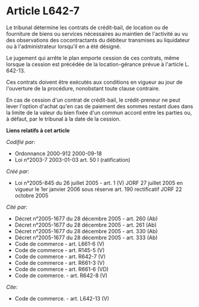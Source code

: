 # Article L642-7

Le tribunal détermine les contrats de crédit-bail, de location ou de fourniture de biens ou services nécessaires au maintien
de l'activité au vu des observations des cocontractants du débiteur transmises au liquidateur ou à l'administrateur lorsqu'il
en a été désigné.

Le jugement qui arrête le plan emporte cession de ces contrats, même lorsque la cession est précédée de la location-gérance
prévue à l'article L. 642-13.

Ces contrats doivent être exécutés aux conditions en vigueur au jour de l'ouverture de la procédure, nonobstant toute clause
contraire.

En cas de cession d'un contrat de crédit-bail, le crédit-preneur ne peut lever l'option d'achat qu'en cas de paiement des
sommes restant dues dans la limite de la valeur du bien fixée d'un commun accord entre les parties ou, à défaut, par le
tribunal à la date de la cession.

**Liens relatifs à cet article**

_Codifié par_:

  - Ordonnance 2000-912 2000-09-18
  - Loi n°2003-7 2003-01-03 art. 50 I (ratification)

_Créé par_:

  - Loi n°2005-845 du 26 juillet 2005 - art. 1 (V) JORF 27 juillet 2005 en vigueur le 1er janvier 2006 sous réserve art. 190 rectificatif JORF 22 octobre 2005

_Cité par_:

  - Décret n°2005-1677 du 28 décembre 2005 - art. 260 (Ab)
  - Décret n°2005-1677 du 28 décembre 2005 - art. 261 (Ab)
  - Décret n°2005-1677 du 28 décembre 2005 - art. 330 (Ab)
  - Décret n°2005-1677 du 28 décembre 2005 - art. 333 (Ab)
  - Code de commerce - art. L661-6 (V)
  - Code de commerce - art. R145-5 (V)
  - Code de commerce - art. R642-7 (V)
  - Code de commerce - art. R661-3 (V)
  - Code de commerce - art. R661-6 (VD)
  - Code de commerce. - art. R642-8 (V)

_Cite_:

  - Code de commerce. - art. L642-13 (V)
